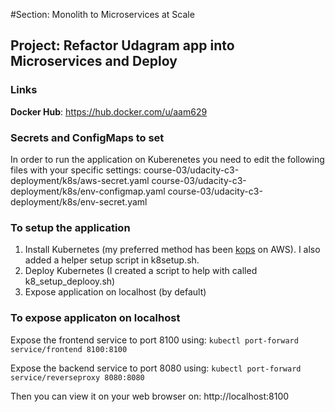 #Section: Monolith to Microservices at Scale
## Project: Refactor Udagram app into Microservices and Deploy

### Links
**Docker Hub**: https://hub.docker.com/u/aam629

### Secrets and ConfigMaps to set
In order to run the application on Kuberenetes you need to edit the following files with your specific settings:
	course-03/udacity-c3-deployment/k8s/aws-secret.yaml
	course-03/udacity-c3-deployment/k8s/env-configmap.yaml
	course-03/udacity-c3-deployment/k8s/env-secret.yaml

### To setup the application
1) Install Kubernetes (my preferred method has been [kops](https://github.com/kubernetes/kops/blob/master/docs/aws.md) on AWS).  I also added a helper setup script in k8setup.sh.
2) Deploy Kubernetes (I created a script to help with called k8_setup_deplooy.sh)
3) Expose application on localhost (by default)

### To expose applicaton on localhost
Expose the frontend service to port 8100 using:
`kubectl port-forward service/frontend 8100:8100`

Expose the backend service to port 8080 using:
`kubectl port-forward service/reverseproxy 8080:8080`

Then you can view it on your web browser on:
http://localhost:8100